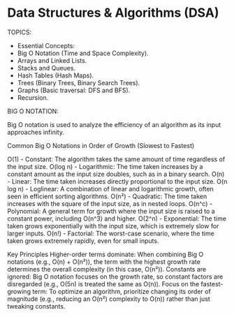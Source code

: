 # Data Structures & Algorithms (DSA)

TOPICS:

- Essential Concepts:
- Big O Notation (Time and Space Complexity).
- Arrays and Linked Lists.
- Stacks and Queues.
- Hash Tables (Hash Maps).
- Trees (Binary Trees, Binary Search Trees).
- Graphs (Basic traversal: DFS and BFS).
- Recursion.

BIG O NOTATION:

Big O notation is used to analyze the efficiency  of an algorithm as its input approaches infinity.

Common Big O Notations in Order of Growth (Slowest to Fastest)

O(1) - Constant: The algorithm takes the same amount of time regardless of the input size. 
O(log n) - Logarithmic: The time taken increases by a constant amount as the input size doubles, such as in a binary search. 
O(n) - Linear: The time taken increases directly proportional to the input size. 
O(n log n) - Loglinear: A combination of linear and logarithmic growth, often seen in efficient sorting algorithms. 
O(n²) - Quadratic: The time taken increases with the square of the input size, as in nested loops. 
O(n^c) - Polynomial: A general term for growth where the input size is raised to a constant power, including O(n^3) and higher. 
O(2^n) - Exponential: The time taken grows exponentially with the input size, which is extremely slow for larger inputs. 
O(n!) - Factorial: The worst-case scenario, where the time taken grows extremely rapidly, even for small inputs. 

Key Principles
Higher-order terms dominate: When combining Big O notations (e.g., O(n) + O(n²)), the term with the highest growth rate determines the overall complexity (in this case, O(n²)). 
Constants are ignored: Big O notation focuses on the growth rate, so constant factors are disregarded (e.g., O(5n) is treated the same as O(n)). 
Focus on the fastest-growing term: To optimize an algorithm, prioritize changing its order of magnitude (e.g., reducing an O(n²) complexity to O(n)) rather than just tweaking constants. 
